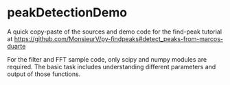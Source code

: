 # peakDetectionDemo
A quick copy-paste of the sources and demo code for the find-peak tutorial at https://github.com/MonsieurV/py-findpeaks#detect_peaks-from-marcos-duarte


For the filter and FFT sample code, only scipy and numpy modules are required. 
The basic task includes understanding different parameters and output of those functions. 
